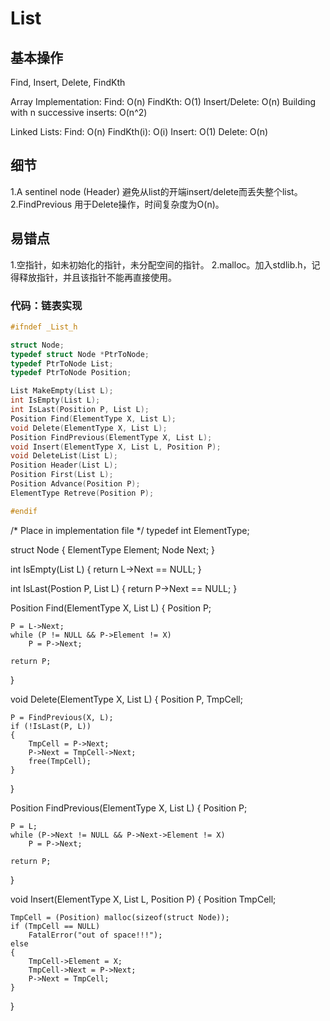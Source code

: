 # List

## 基本操作

Find, Insert, Delete, FindKth

Array Implementation:
Find: O(n)
FindKth: O(1)
Insert/Delete: O(n)
Building with n successive inserts: O(n^2)

Linked Lists:
Find: O(n)
FindKth(i): O(i)
Insert: O(1)
Delete: O(n)

## 细节
1.A sentinel node (Header)
避免从list的开端insert/delete而丢失整个list。
2.FindPrevious
用于Delete操作，时间复杂度为O(n)。

## 易错点
1.空指针，如未初始化的指针，未分配空间的指针。
2.malloc。加入stdlib.h，记得释放指针，并且该指针不能再直接使用。

### 代码：链表实现

```c
#ifndef _List_h

struct Node;
typedef struct Node *PtrToNode;
typedef PtrToNode List;
typedef PtrToNode Position;

List MakeEmpty(List L);
int IsEmpty(List L);
int IsLast(Position P, List L);
Position Find(ElementType X, List L);
void Delete(ElementType X, List L);
Position FindPrevious(ElementType X, List L);
void Insert(ElementType X, List L, Position P);
void DeleteList(List L);
Position Header(List L);
Position First(List L);
Position Advance(Position P);
ElementType Retreve(Position P);

#endif
```

/* Place in implementation file */
typedef int ElementType;

struct Node
{
    ElementType Element;
    Node Next;
}

int IsEmpty(List L)
{
    return L->Next == NULL;
}

int IsLast(Postion P, List L)
{
    return P->Next == NULL;
}

Position Find(ElementType X, List L)
{
    Position P;

    P = L->Next;
    while (P != NULL && P->Element != X)
        P = P->Next;

    return P;

}

void Delete(ElementType X, List L)
{
    Position P, TmpCell;

    P = FindPrevious(X, L);
    if (!IsLast(P, L))
    {
        TmpCell = P->Next;
        P->Next = TmpCell->Next;
        free(TmpCell);
    }
}

Position FindPrevious(ElementType X, List L)
{
    Position P;

    P = L;
    while (P->Next != NULL && P->Next->Element != X)
        P = P->Next;

    return P;
}

void Insert(ElementType X, List L, Position P)
{
    Position TmpCell;

    TmpCell = (Position) malloc(sizeof(struct Node));
    if (TmpCell == NULL)
        FatalError("out of space!!!");
    else
    {
        TmpCell->Element = X;
        TmpCell->Next = P->Next;
        P->Next = TmpCell;
    }
}
```
